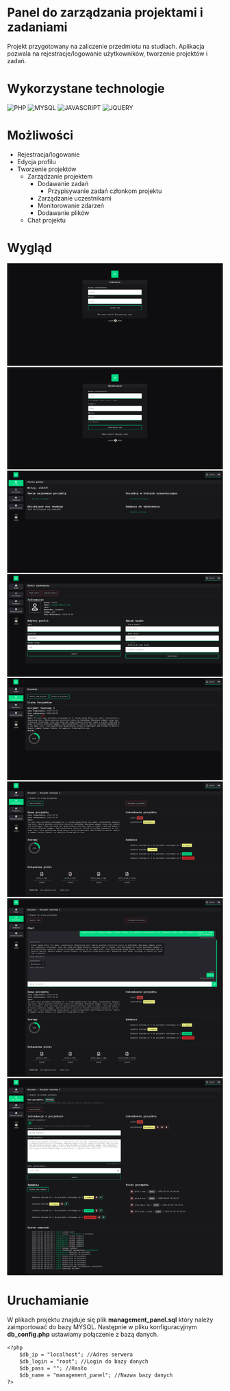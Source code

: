 
# Panel do zarządzania projektami i zadaniami

Projekt przygotowany na zaliczenie przedmiotu na studiach. Aplikacja pozwala na rejestracje/logowanie użytkowników, tworzenie projektów i zadań.

# Wykorzystane technologie

![PHP](https://www.vectorlogo.zone/logos/php/php-horizontal.svg)
![MYSQL](https://www.vectorlogo.zone/logos/mysql/mysql-horizontal.svg)
![JAVASCRIPT](https://www.vectorlogo.zone/logos/javascript/javascript-horizontal.svg)
![JQUERY](https://www.vectorlogo.zone/logos/jquery/jquery-horizontal.svg)

# Możliwości
+ Rejestracja/logowanie
+ Edycja profilu
+ Tworzenie projektów
    * Zarządzanie projektem
        * Dodawanie zadań
            * Przypisywanie zadań członkom projektu
        * Zarządzanie uczestnikami
        * Monitorowanie zdarzeń
        * Dodawanie plików
    * Chat projektu

# Wygląd
![logowanie](./screenshots/logowanie.png)
![rejestracja](./screenshots/rejestracja.png)
![strona glowna](./screenshots/strona_glowna.png)
![profil](./screenshots/profil.png)
![lista projektow](./screenshots/lista_projektow.png)
![widok projektu](./screenshots/widok_projektu.png)
![widok projektu z chatem](./screenshots/widok_projektu_chat.png)
![edycja projektu](./screenshots/edycja_projektu.png)
# Uruchamianie

W plikach projektu znajduje się plik **management_panel.sql** który należy zaimportować do bazy MYSQL. Następnie w pliku konfiguracyjnym **db_config.php** ustawiamy połączenie z bazą danych.
```
<?php
    $db_ip = "localhost"; //Adres serwera
    $db_login = "root"; //Login do bazy danych
    $db_pass = ""; //Hasło 
    $db_name = "management_panel"; //Nazwa bazy danych
?>
```
